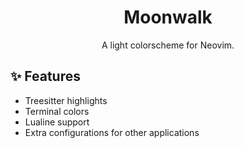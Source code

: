 <h1 align="center">Moonwalk</h1>

<p align="center">A light colorscheme for Neovim.</p>

## ✨ Features

- Treesitter highlights
- Terminal colors
- Lualine support
- Extra configurations for other applications

